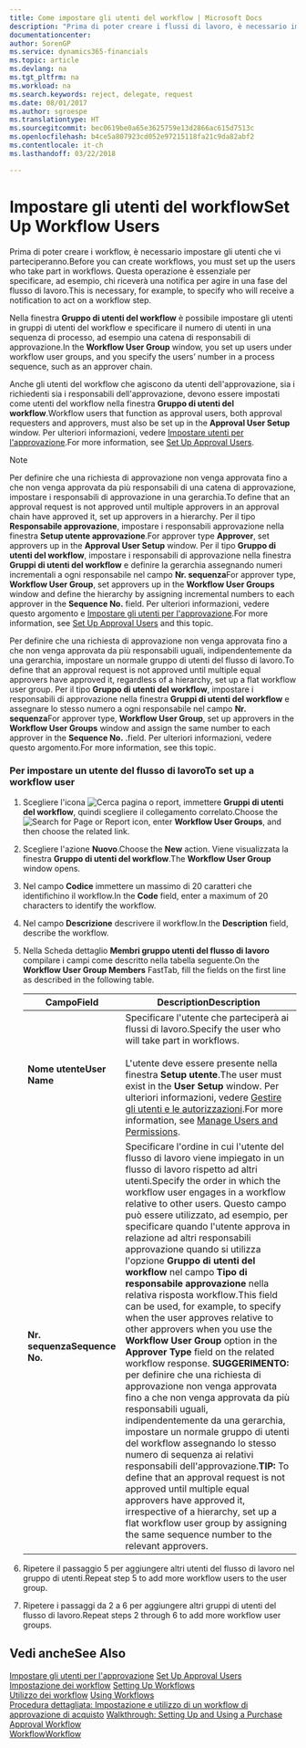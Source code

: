 ```yaml
---
title: Come impostare gli utenti del workflow | Microsoft Docs
description: "Prima di poter creare i flussi di lavoro, è necessario impostare gli utenti che parteciperanno ai flussi di lavoro. Questa operazione è essenziale per specificare, ad esempio, chi riceverà una notifica per agire in una fase del flusso di lavoro."
documentationcenter: 
author: SorenGP
ms.service: dynamics365-financials
ms.topic: article
ms.devlang: na
ms.tgt_pltfrm: na
ms.workload: na
ms.search.keywords: reject, delegate, request
ms.date: 08/01/2017
ms.author: sgroespe
ms.translationtype: HT
ms.sourcegitcommit: bec0619be0a65e3625759e13d2866ac615d7513c
ms.openlocfilehash: b4ce5a807923cd052e97215118fa21c9da82abf2
ms.contentlocale: it-ch
ms.lasthandoff: 03/22/2018

---
```

# <a name="set-up-workflow-users"></a><span data-ttu-id="949c4-104">Impostare gli utenti del workflow</span><span class="sxs-lookup"><span data-stu-id="949c4-104">Set Up Workflow Users</span></span>
<span data-ttu-id="949c4-105">Prima di poter creare i workflow, è necessario impostare gli utenti che vi parteciperanno.</span><span class="sxs-lookup"><span data-stu-id="949c4-105">Before you can create workflows, you must set up the users who take part in workflows.</span></span> <span data-ttu-id="949c4-106">Questa operazione è essenziale per specificare, ad esempio, chi riceverà una notifica per agire in una fase del flusso di lavoro.</span><span class="sxs-lookup"><span data-stu-id="949c4-106">This is necessary, for example, to specify who will receive a notification to act on a workflow step.</span></span>  

<span data-ttu-id="949c4-107">Nella finestra **Gruppo di utenti del workflow** è possibile impostare gli utenti in gruppi di utenti del workflow e specificare il numero di utenti in una sequenza di processo, ad esempio una catena di responsabili di approvazione.</span><span class="sxs-lookup"><span data-stu-id="949c4-107">In the **Workflow User Group** window, you set up users under workflow user groups, and you specify the users’ number in a process sequence, such as an approver chain.</span></span>  

<span data-ttu-id="949c4-108">Anche gli utenti del workflow che agiscono da utenti dell'approvazione, sia i richiedenti sia i responsabili dell'approvazione, devono essere impostati come utenti del workflow nella finestra **Gruppo di utenti del workflow**.</span><span class="sxs-lookup"><span data-stu-id="949c4-108">Workflow users that function as approval users, both approval requesters and approvers, must also be set up in the **Approval User Setup** window.</span></span> <span data-ttu-id="949c4-109">Per ulteriori informazioni, vedere [Impostare utenti per l'approvazione](across-how-to-set-up-approval-users.md).</span><span class="sxs-lookup"><span data-stu-id="949c4-109">For more information, see [Set Up Approval Users](across-how-to-set-up-approval-users.md).</span></span>  

> [!NOTE]  
>  <span data-ttu-id="949c4-110">Per definire che una richiesta di approvazione non venga approvata fino a che non venga approvata da più responsabili di una catena di approvazione, impostare i responsabili di approvazione in una gerarchia.</span><span class="sxs-lookup"><span data-stu-id="949c4-110">To define that an approval request is not approved until multiple approvers in an approval chain have approved it, set up approvers in a hierarchy.</span></span> <span data-ttu-id="949c4-111">Per il tipo **Responsabile approvazione**, impostare i responsabili approvazione nella finestra **Setup utente approvazione**.</span><span class="sxs-lookup"><span data-stu-id="949c4-111">For approver type **Approver**, set approvers up in the **Approval User Setup** window.</span></span> <span data-ttu-id="949c4-112">Per il tipo **Gruppo di utenti del workflow**, impostare i responsabili di approvazione nella finestra **Gruppi di utenti del workflow** e definire la gerarchia assegnando numeri incrementali a ogni responsabile nel campo **Nr. sequenza**</span><span class="sxs-lookup"><span data-stu-id="949c4-112">For approver type, **Workflow User Group**, set approvers up in the **Workflow User Groups** window and define the hierarchy by assigning incremental numbers to each approver in the **Sequence No.**</span></span> <span data-ttu-id="949c4-113"> </span><span class="sxs-lookup"><span data-stu-id="949c4-113">field.</span></span> <span data-ttu-id="949c4-114">Per ulteriori informazioni, vedere questo argomento e [Impostare gli utenti per l'approvazione](across-how-to-set-up-approval-users.md).</span><span class="sxs-lookup"><span data-stu-id="949c4-114">For more information, see [Set Up Approval Users](across-how-to-set-up-approval-users.md) and this topic.</span></span>  
>   
>  <span data-ttu-id="949c4-115">Per definire che una richiesta di approvazione non venga approvata fino a che non venga approvata da più responsabili uguali, indipendentemente da una gerarchia, impostare un normale gruppo di utenti del flusso di lavoro.</span><span class="sxs-lookup"><span data-stu-id="949c4-115">To define that an approval request is not approved until multiple equal approvers have approved it, regardless of a hierarchy, set up a flat workflow user group.</span></span> <span data-ttu-id="949c4-116">Per il tipo **Gruppo di utenti del workflow**, impostare i responsabili di approvazione nella finestra **Gruppi di utenti del workflow** e assegnare lo stesso numero a ogni responsabile nel campo **Nr. sequenza**</span><span class="sxs-lookup"><span data-stu-id="949c4-116">For approver type, **Workflow User Group**, set up approvers in the **Workflow User Groups** window and assign the same number to each approver in the **Sequence No.**</span></span> <span data-ttu-id="949c4-117">.</span><span class="sxs-lookup"><span data-stu-id="949c4-117">field.</span></span> <span data-ttu-id="949c4-118">Per ulteriori informazioni, vedere questo argomento.</span><span class="sxs-lookup"><span data-stu-id="949c4-118">For more information, see this topic.</span></span>  

### <a name="to-set-up-a-workflow-user"></a><span data-ttu-id="949c4-119">Per impostare un utente del flusso di lavoro</span><span class="sxs-lookup"><span data-stu-id="949c4-119">To set up a workflow user</span></span>  

1. <span data-ttu-id="949c4-120">Scegliere l'icona ![Cerca pagina o report](media/ui-search/search_small.png "icona Cerca pagina o report"), immettere **Gruppi di utenti del workflow**, quindi scegliere il collegamento correlato.</span><span class="sxs-lookup"><span data-stu-id="949c4-120">Choose the ![Search for Page or Report](media/ui-search/search_small.png "Search for Page or Report icon") icon, enter **Workflow User Groups**, and then choose the related link.</span></span>  
2. <span data-ttu-id="949c4-121">Scegliere l'azione **Nuovo**.</span><span class="sxs-lookup"><span data-stu-id="949c4-121">Choose the **New** action.</span></span> <span data-ttu-id="949c4-122">Viene visualizzata la finestra **Gruppo di utenti del workflow**.</span><span class="sxs-lookup"><span data-stu-id="949c4-122">The **Workflow User Group** window opens.</span></span>  
3. <span data-ttu-id="949c4-123">Nel campo **Codice** immettere un massimo di 20 caratteri che identifichino il workflow.</span><span class="sxs-lookup"><span data-stu-id="949c4-123">In the **Code** field, enter a maximum of 20 characters to identify the workflow.</span></span>  
4. <span data-ttu-id="949c4-124">Nel campo  **Descrizione** descrivere il workflow.</span><span class="sxs-lookup"><span data-stu-id="949c4-124">In the **Description** field, describe the workflow.</span></span>  
5. <span data-ttu-id="949c4-125">Nella Scheda dettaglio **Membri gruppo utenti del flusso di lavoro** compilare i campi come descritto nella tabella seguente.</span><span class="sxs-lookup"><span data-stu-id="949c4-125">On the **Workflow User Group Members** FastTab, fill the fields on the first line as described in the following table.</span></span>  

    |<span data-ttu-id="949c4-126">Campo</span><span class="sxs-lookup"><span data-stu-id="949c4-126">Field</span></span>|<span data-ttu-id="949c4-127">Description</span><span class="sxs-lookup"><span data-stu-id="949c4-127">Description</span></span>|  
    |---------------------------------|---------------------------------------|  
    |<span data-ttu-id="949c4-128">**Nome utente**</span><span class="sxs-lookup"><span data-stu-id="949c4-128">**User Name**</span></span>|<span data-ttu-id="949c4-129">Specificare l'utente che parteciperà ai flussi di lavoro.</span><span class="sxs-lookup"><span data-stu-id="949c4-129">Specify the user who will take part in workflows.</span></span><br /><br /> <span data-ttu-id="949c4-130">L'utente deve essere presente nella finestra **Setup utente**.</span><span class="sxs-lookup"><span data-stu-id="949c4-130">The user must exist in the **User Setup** window.</span></span> <span data-ttu-id="949c4-131">Per ulteriori informazioni, vedere [Gestire gli utenti e le autorizzazioni](ui-how-users-permissions.md).</span><span class="sxs-lookup"><span data-stu-id="949c4-131">For more information, see [Manage Users and Permissions](ui-how-users-permissions.md).</span></span>|  
    |<span data-ttu-id="949c4-132">**Nr. sequenza**</span><span class="sxs-lookup"><span data-stu-id="949c4-132">**Sequence No.**</span></span>|<span data-ttu-id="949c4-133">Specificare l'ordine in cui l'utente del flusso di lavoro viene impiegato in un flusso di lavoro rispetto ad altri utenti.</span><span class="sxs-lookup"><span data-stu-id="949c4-133">Specify the order in which the workflow user engages in a workflow relative to other users.</span></span> <span data-ttu-id="949c4-134">Questo campo può essere utilizzato, ad esempio, per specificare quando l'utente approva in relazione ad altri responsabili approvazione quando si utilizza l'opzione **Gruppo di utenti del workflow** nel campo **Tipo di responsabile approvazione** nella relativa risposta workflow.</span><span class="sxs-lookup"><span data-stu-id="949c4-134">This field can be used, for example, to specify when the user approves relative to other approvers when you use the **Workflow User Group** option in the **Approver Type** field on the related workflow response.</span></span> <span data-ttu-id="949c4-135">**SUGGERIMENTO:** per definire che una richiesta di approvazione non venga approvata fino a che non venga approvata da più responsabili uguali, indipendentemente da una gerarchia, impostare un normale gruppo di utenti del workflow assegnando lo stesso numero di sequenza ai relativi responsabili dell'approvazione.</span><span class="sxs-lookup"><span data-stu-id="949c4-135">**TIP:**  To define that an approval request is not approved until multiple equal approvers have approved it, irrespective of a hierarchy, set up a flat workflow user group by assigning the same sequence number to the relevant approvers.</span></span>|  
6. <span data-ttu-id="949c4-136">Ripetere il passaggio 5 per aggiungere altri utenti del flusso di lavoro nel gruppo di utenti.</span><span class="sxs-lookup"><span data-stu-id="949c4-136">Repeat step 5 to add more workflow users to the user group.</span></span>  
7. <span data-ttu-id="949c4-137">Ripetere i passaggi da 2 a 6 per aggiungere altri gruppi di utenti del flusso di lavoro.</span><span class="sxs-lookup"><span data-stu-id="949c4-137">Repeat steps 2 through 6 to add more workflow user groups.</span></span>  

## <a name="see-also"></a><span data-ttu-id="949c4-138">Vedi anche</span><span class="sxs-lookup"><span data-stu-id="949c4-138">See Also</span></span>  
<span data-ttu-id="949c4-139">[Impostare gli utenti per l'approvazione](across-how-to-set-up-approval-users.md) </span><span class="sxs-lookup"><span data-stu-id="949c4-139">[Set Up Approval Users](across-how-to-set-up-approval-users.md) </span></span>  
<span data-ttu-id="949c4-140">[Impostazione dei workflow](across-set-up-workflows.md) </span><span class="sxs-lookup"><span data-stu-id="949c4-140">[Setting Up Workflows](across-set-up-workflows.md) </span></span>  
<span data-ttu-id="949c4-141">[Utilizzo dei workflow](across-use-workflows.md) </span><span class="sxs-lookup"><span data-stu-id="949c4-141">[Using Workflows](across-use-workflows.md) </span></span>  
<span data-ttu-id="949c4-142">[Procedura dettagliata: Impostazione e utilizzo di un workflow di approvazione di acquisto](walkthrough-setting-up-and-using-a-purchase-approval-workflow.md) </span><span class="sxs-lookup"><span data-stu-id="949c4-142">[Walkthrough: Setting Up and Using a Purchase Approval Workflow](walkthrough-setting-up-and-using-a-purchase-approval-workflow.md) </span></span>  
[<span data-ttu-id="949c4-143">Workflow</span><span class="sxs-lookup"><span data-stu-id="949c4-143">Workflow</span></span>](across-workflow.md)   

